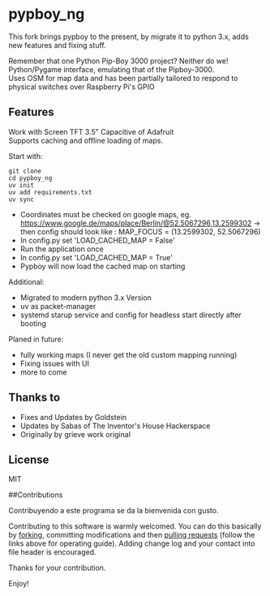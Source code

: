 pypboy_ng
======

This fork brings pypboy to the present, by migrate it to python 3.x, adds new features and fixing stuff.

Remember that one Python Pip-Boy 3000 project? Neither do we!<br>
Python/Pygame interface, emulating that of the Pipboy-3000.<br> 
Uses OSM for map data and has been partially tailored to respond to physical switches over Raspberry Pi's GPIO<br>


## Features

Work with Screen TFT 3.5" Capacitive of Adafruit<br>
Supports caching and offline loading of maps.

Start with:

```
git clone
cd pypboy_ng
uv init
uv add requirements.txt
uv sync
```

* Coordinates must be checked on google maps, eg. https://www.google.de/maps/place/Berlin/@52.5067296,13.2599302 -> then config should look like : MAP_FOCUS = (13.2599302, 52.5067296)
* In config.py set 'LOAD_CACHED_MAP = False'
* Run the application once
* In config.py set 'LOAD_CACHED_MAP = True'
* Pypboy will now load the cached map on starting

Additional:
* Migrated to modern python 3.x Version
* uv as packet-manager 
* systemd starup service and config for headless start directly after booting

Planed in future:
* fully working maps (I never get the old custom mapping running)
* Fixing issues with UI
* more to come

## Thanks to 
* Fixes and Updates by Goldstein
* Updates by Sabas of The Inventor's House Hackerspace
* Originally by grieve work original

## License
MIT

##Contributions

Contribuyendo a este programa se da la bienvenida con gusto.<br>

Contributing to this software is warmly welcomed. You can do this basically by [forking](https://help.github.com/articles/fork-a-repo), committing modifications and then [pulling requests](https://help.github.com/articles/using-pull-requests) (follow the links above for operating guide). Adding change log and your contact into file header is encouraged.<br>

Thanks for your contribution.

Enjoy!
